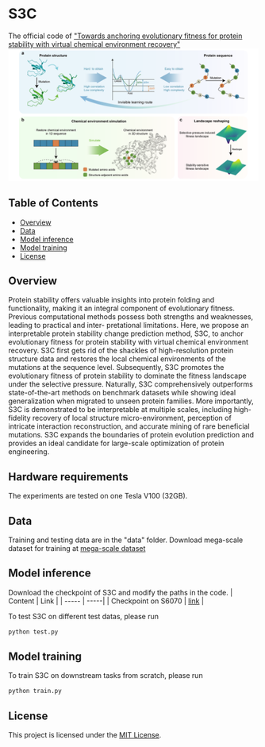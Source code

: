 # S3C
The official code of ["Towards anchoring evolutionary fitness for protein stability with virtual chemical environment recovery"](https://www.biorxiv.org/content/10.1101/2024.04.22.590665v1.abstract) 
![Our pipeline](./figs/fig1.png)

## Table of Contents
- [Overview](#overview)
- [Data](#data)
- [Model inference](#model-inference)
- [Model training](#model-training)
- [License](#license)

## Overview
Protein stability offers valuable insights into protein folding and functionality, making it an integral component of evolutionary fitness. Previous computational methods possess both strengths and weaknesses, leading to practical and inter- pretational limitations. Here, we propose an interpretable protein stability change prediction method, S3C, to anchor evolutionary fitness for protein stability with virtual chemical environment recovery. S3C first gets rid of the shackles of high-resolution protein structure data and restores the local chemical environments of the mutations at the sequence level. Subsequently, S3C promotes the evolutionary fitness of protein stability to dominate the fitness landscape under the selective pressure. Naturally, S3C comprehensively outperforms state-of-the-art methods on benchmark datasets while showing ideal generalization when migrated to unseen protein families. More importantly, S3C is demonstrated to be interpretable at multiple scales, including high-fidelity recovery of local structure micro-environment, perception of intricate interaction reconstruction, and accurate mining of rare beneficial mutations. S3C expands the boundaries of protein evolution prediction and provides an ideal candidate for large-scale optimization of protein engineering.
## Hardware requirements

The experiments are tested on one Tesla V100 (32GB).

## Data
Training and testing data are in the "data" folder.
Download mega-scale dataset for training at [mega-scale dataset](https://zenodo.org/records/7401275)

## Model inference
Download the checkpoint of S3C and modify the paths in the code.
| Content  | Link  |
| ----- | -----|
| Checkpoint on S6070 | [link](https://figshare.com/ndownloader/files/46044900) |

To test S3C on different test datas, please run
```python
python test.py
```
## Model training
To train S3C on downstream tasks from scratch, please run
```python
python train.py
```
## License
This project is licensed under the [MIT License](LICENSE).

